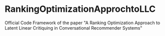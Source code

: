 # RankingOptimizationApprochtoLLC
Official Code Framework of the paper "A Ranking Optimization Approach to Latent Linear Critiquing in Conversational Recommender Systems"

